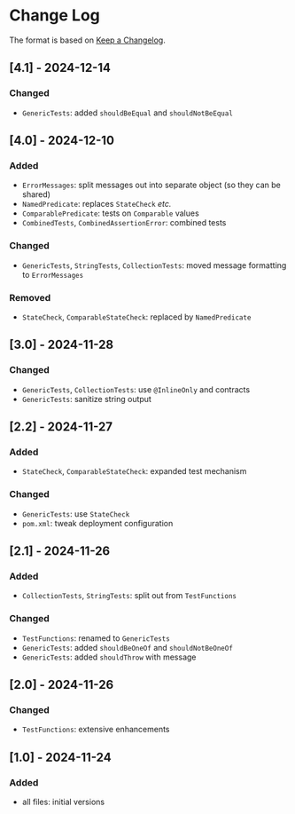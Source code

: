 # Change Log

The format is based on [Keep a Changelog](http://keepachangelog.com/).

## [4.1] - 2024-12-14
### Changed
- `GenericTests`: added `shouldBeEqual` and `shouldNotBeEqual`

## [4.0] - 2024-12-10
### Added
- `ErrorMessages`: split messages out into separate object (so they can be shared)
- `NamedPredicate`: replaces `StateCheck` _etc._
- `ComparablePredicate`: tests on `Comparable` values
- `CombinedTests`, `CombinedAssertionError`: combined tests
### Changed
- `GenericTests`, `StringTests`, `CollectionTests`: moved message formatting to `ErrorMessages`
### Removed
- `StateCheck`, `ComparableStateCheck`: replaced by `NamedPredicate`

## [3.0] - 2024-11-28
### Changed
- `GenericTests`, `CollectionTests`: use `@InlineOnly` and contracts
- `GenericTests`: sanitize string output

## [2.2] - 2024-11-27
### Added
- `StateCheck`, `ComparableStateCheck`: expanded test mechanism
### Changed
- `GenericTests`: use `StateCheck`
- `pom.xml`: tweak deployment configuration

## [2.1] - 2024-11-26
### Added
- `CollectionTests`, `StringTests`: split out from `TestFunctions`
### Changed
- `TestFunctions`: renamed to `GenericTests`
- `GenericTests`: added `shouldBeOneOf` and `shouldNotBeOneOf`
- `GenericTests`: added `shouldThrow` with message

## [2.0] - 2024-11-26
### Changed
- `TestFunctions`: extensive enhancements

## [1.0] - 2024-11-24
### Added
- all files: initial versions

